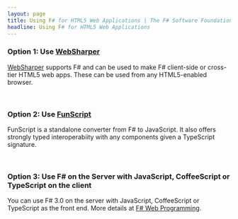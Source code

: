 ```yaml
---
layout: page
title: Using F# for HTML5 Web Applications | The F# Software Foundation
headline: Using F# for HTML5 Web Applications
---
```


### Option 1: Use [WebSharper](http://www.websharper.com)

[WebSharper](http://www.websharper.com) supports F# and can be used to make F# client-side or cross-tier HTML5 web
apps. These can be used from any HTML5-enabled browser.


<br />

### Option 2: Use [FunScript](http://github.com/ZachBray/FunScript)

FunScript is a standalone converter from F# to JavaScript. It also offers strongly typed interoperabiity 
with any components given a TypeScript signature.

<br />

### Option 3: Use F# on the Server with JavaScript, CoffeeScript or TypeScript on the client

You can use F# 3.0 on the server with JavaScript, CoffeeScript or TypeScript as the front end. 
More details at [F# Web Programming](/webstacks/).


<br />
